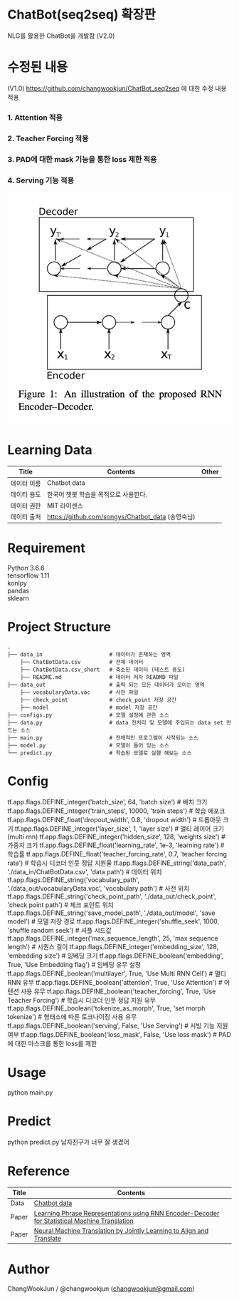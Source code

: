 # ChatBot(seq2seq) 확장판
NLG를 활용한 ChatBot을 개발함 (V2.0)

# 수정된 내용
(V1.0) https://github.com/changwookjun/ChatBot_seq2seq 에 대한 수정 내용 적용
### 1. Attention 적용
### 2. Teacher Forcing 적용
### 3. PAD에 대한 mask 기능을 통한 loss 제한 적용
### 4. Serving 기능 적용



![images](images/seq2seq.png)  


# Learning Data
Title|Contents|Other
--|--|--
데이터 이름|Chatbot data
데이터 용도|한국어 챗봇  학습을 목적으로 사용한다.
데이터 권한|MIT 라이센스
데이터 출처|https://github.com/songys/Chatbot_data (송영숙님)

# Requirement
Python 3.6.6   
tensorflow 1.11   
konlpy   
pandas   
sklearn   

# Project Structure
    .
    ├── data_in                     # 데이터가 존재하는 영역
        ├── ChatBotData.csv         # 전체 데이터
        ├── ChatBotData.csv_short   # 축소된 데이터 (테스트 용도)
        ├── README.md               # 데이터 저자 READMD 파일
    ├── data_out                    # 출력 되는 모든 데이터가 모이는 영역
        ├── vocabularyData.voc      # 사전 파일
        ├── check_point             # check_point 저장 공간
        ├── model                   # model 저장 공간
    ├── configs.py                  # 모델 설정에 관한 소스
    ├── data.py                     # data 전처리 및 모델에 주입되는 data set 만드는 소스
    ├── main.py                     # 전체적인 프로그램이 시작되는 소스
    ├── model.py                    # 모델이 들어 있는 소스
    └── predict.py                  # 학습된 모델로 실행 해보는 소스      
   

# Config
tf.app.flags.DEFINE_integer('batch_size', 64, 'batch size') # 배치 크기
tf.app.flags.DEFINE_integer('train_steps', 10000, 'train steps') # 학습 에포크
tf.app.flags.DEFINE_float('dropout_width', 0.8, 'dropout width') # 드롭아웃 크기
tf.app.flags.DEFINE_integer('layer_size', 1, 'layer size') # 멀티 레이어 크기 (multi rnn)
tf.app.flags.DEFINE_integer('hidden_size', 128, 'weights size') # 가중치 크기
tf.app.flags.DEFINE_float('learning_rate', 1e-3, 'learning rate') # 학습률
tf.app.flags.DEFINE_float('teacher_forcing_rate', 0.7, 'teacher forcing rate') # 학습시 디코더 인풋 정답 지원율
tf.app.flags.DEFINE_string('data_path', './data_in/ChatBotData.csv', 'data path') #  데이터 위치
tf.app.flags.DEFINE_string('vocabulary_path', './data_out/vocabularyData.voc', 'vocabulary path') # 사전 위치
tf.app.flags.DEFINE_string('check_point_path', './data_out/check_point', 'check point path') # 체크 포인트 위치
tf.app.flags.DEFINE_string('save_model_path', './data_out/model', 'save model') # 모델 저장 경로
tf.app.flags.DEFINE_integer('shuffle_seek', 1000, 'shuffle random seek') # 셔플 시드값
tf.app.flags.DEFINE_integer('max_sequence_length', 25, 'max sequence length') # 시퀀스 길이
tf.app.flags.DEFINE_integer('embedding_size', 128, 'embedding size') # 임베딩 크기
tf.app.flags.DEFINE_boolean('embedding', True, 'Use Embedding flag') # 임베딩 유무 설정
tf.app.flags.DEFINE_boolean('multilayer', True, 'Use Multi RNN Cell') # 멀티 RNN 유무
tf.app.flags.DEFINE_boolean('attention', True, 'Use Attention') #  어텐션 사용 유무
tf.app.flags.DEFINE_boolean('teacher_forcing', True, 'Use Teacher Forcing') # 학습시 디코더 인풋 정답 지원 유무
tf.app.flags.DEFINE_boolean('tokenize_as_morph', True, 'set morph tokenize') # 형태소에 따른 토크나이징 사용 유무
tf.app.flags.DEFINE_boolean('serving', False, 'Use Serving') #  서빙 기능 지원 여부
tf.app.flags.DEFINE_boolean('loss_mask', False, 'Use loss mask') # PAD에 대한 마스크를 통한 loss를 제한 

# Usage
python main.py

# Predict
python predict.py 남자친구가 너무 잘 생겼어

# Reference
Title|Contents
--|--
Data|[Chatbot data](https://github.com/songys/Chatbot_data)  
Paper|[Learning Phrase Representations using RNN Encoder-Decoder for Statistical Machine Translation](https://arxiv.org/pdf/1406.1078.pdf)  
Paper|[Neural Machine Translation by Jointly Learning to Align and Translate](https://arxiv.org/abs/1409.0473.pdf)

# Author
ChangWookJun / @changwookjun (changwookjun@gmail.com)
